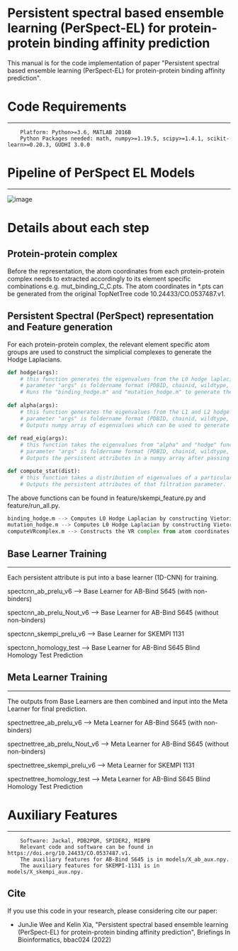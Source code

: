 # Persistent spectral based ensemble learning (PerSpect-EL) for protein-protein binding affinity prediction

This manual is for the code implementation of paper "Persistent spectral based ensemble learning (PerSpect-EL) for protein-protein binding affinity prediction".

# Code Requirements
---
        Platform: Python>=3.6, MATLAB 2016B
        Python Packages needed: math, numpy>=1.19.5, scipy>=1.4.1, scikit-learn>=0.20.3, GUDHI 3.0.0
        
# Pipeline of PerSpect EL Models
---
![image](https://user-images.githubusercontent.com/32187437/147686016-da8e2f85-7de9-47c1-b7a5-8cabb1a4635b.png)

# Details about each step

## Protein-protein complex
Before the representation, the atom coordinates from each protein-protein complex needs to extracted accordingly to its element specific combinations e.g. mut_binding_C_C.pts.
The atom coordinates in *.pts can be generated from the original TopNetTree code 10.24433/CO.0537487.v1.

## Persistent Spectral (PerSpect) representation and Feature generation

For each protein-protein complex, the relevant element specific atom groups are used to construct the simplicial complexes to generate the Hodge Laplacians. 
```python
def hodge(args):
    # this function generates the eigenvalues from the L0 hodge laplacians in wild and mutation types from Vietoris Rips Complexes. 
    # parameter "args" is foldername format (PDBID, chainid, wildtype, resid, mutanttype) e.g. (1AK4 D A 488 G)
    # Runs the "binding_hodge.m" and "mutation_hodge.m" to generate the hodge laplacians for each complex. 
    
def alpha(args):
    # this function generates the eigenvalues from the L1 and L2 hodge laplacians in wild and mutation types from alpha complexes.
    # parameter "args" is foldername format (PDBID, chainid, wildtype, resid, mutanttype) e.g. (1AK4 D A 488 G)
    # Outputs numpy array of eigenvalues which can be used to generate persistent attributes.
 
def read_eig(args):
    # this function takes the eigenvalues from "alpha" and "hodge" functions and compute the persistent spectral attributes. 
    # parameter "args" is foldername format (PDBID, chainid, wildtype, resid, mutanttype) e.g. (1AK4 D A 488 G)
    # Outputs the persistent attributes in a numpy array after passing through the subfunction "compute_stat"

def compute_stat(dist):
    # this function takes a distribution of eigenvalues of a particular filtration parameter and computes the persistent spectral attributes. 
    # Outputs the persistent attributes of that filtration parameter. 
```
The above functions can be found in feature/skempi_feature.py and feature/run_all.py.

```python
binding_hodge.m --> Computes L0 Hodge Laplacian by constructing Vietoris Rips Complex from the atom coordinates between the binding sites. 
mutation_hodge.m --> Computes L0 Hodge Laplacian by constructing Vietoris Rips Complex from the atom coordinates between the mutation site and its neighborhood.
computeVRcomplex.m --> Constructs the VR complex from atom coordinates.
```

## Base Learner Training
---
Each persistent attribute is put into a base learner (1D-CNN) for training. 

  spectcnn_ab_prelu_v6 --> Base Learner for AB-Bind S645 (with non-binders)
  
  spectcnn_ab_prelu_Nout_v6 --> Base Learner for AB-Bind S645 (without non-binders)
  
  spectcnn_skempi_prelu_v6 --> Base Learner for SKEMPI 1131
  
  spectcnn_homology_test --> Base Learner for AB-Bind S645 Blind Homology Test Prediction
  
## Meta Learner Training 
--- 
The outputs from Base Learners are then combined and input into the Meta Learner for final prediction. 

  spectnettree_ab_prelu_v6 --> Meta Learner for AB-Bind S645 (with non-binders)
  
  spectnettree_ab_prelu_Nout_v6 --> Meta Learner for AB-Bind S645 (without non-binders)
  
  spectnettree_skempi_prelu_v6 --> Meta Learner for SKEMPI 1131
  
  spectnettree_homology_test --> Meta Learner for AB-Bind S645 Blind Homology Test Prediction

# Auxiliary Features
---     
        Software: Jackal, PDB2PQR, SPIDER2, MIBPB
        Relevant code and software can be found in https://doi.org/10.24433/CO.0537487.v1. 
        The auxiliary features for AB-Bind S645 is in models/X_ab_aux.npy.
        The auxiliary features for SKEMPI-1131 is in models/X_skempi_aux.npy.

## Cite
If you use this code in your research, please considering cite our paper:

* JunJie Wee and Kelin Xia, "Persistent spectral based ensemble learning (PerSpect-EL) for protein-protein binding affinity prediction", Briefings In Bioinformatics, bbac024 (2022)
